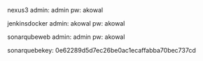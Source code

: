 nexus3
admin: admin
pw: akowal

jenkinsdocker
admin: akowal
pw: akowal

sonarqubeweb
admin: admin
pw: akowal

sonarquebekey:
0e62289d5d7ec26be0ac1ecaffabba70bec737cd
